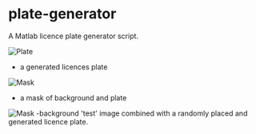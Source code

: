 # plate-generator
A Matlab licence plate generator script.

![Plate](../master/PlateGeneration/plates/slam447.png)
- a generated licences plate

![Mask](../master/PlateGeneration/generated_combination/back_mask_slam447.jpg)
- a mask of background and plate

![Mask](../master/PlateGeneration/generated_combination/back_slam447.jpg)
-background 'test' image combined with a randomly placed and generated licence plate. 
